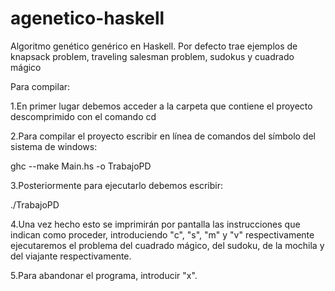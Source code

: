 # agenetico-haskell
Algoritmo genético genérico en Haskell.
Por defecto trae ejemplos de knapsack problem, traveling salesman problem, sudokus y cuadrado mágico

Para compilar:

1.En primer lugar debemos acceder a la carpeta que contiene el proyecto descomprimido con el comando cd

2.Para compilar el proyecto escribir en línea de comandos del símbolo del sistema de windows:

ghc --make Main.hs -o TrabajoPD

3.Posteriormente para ejecutarlo debemos escribir:

./TrabajoPD

4.Una vez hecho esto se imprimirán por pantalla las instrucciones que indican como proceder, introduciendo "c", "s", "m" y "v" respectivamente ejecutaremos 
el problema del cuadrado mágico, del sudoku, de la mochila y del viajante respectivamente.

5.Para abandonar el programa, introducir "x".
